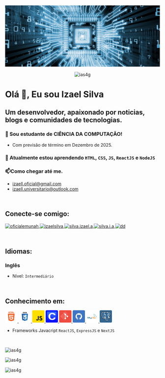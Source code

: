 ![banner](https://raw.githubusercontent.com/Ias4g/Ias4g/main/images/ciencia-computacao.jpg?raw=true)

<p
    align="center"
>
    <img
        src="https://komarev.com/ghpvc/?username=ias4g&label=Visualizac%C3%B5es%20do%20perfil&color=0e75b6&style=flat"
        alt="ias4g"
    />
</p>

# Olá 👋, Eu sou Izael Silva
## Um desenvolvedor, apaixonado por noticias, blogs e comunidades de tecnologias.

### 🔭 Sou estudante de **CIÊNCIA DA COMPUTAÇÃO!**
- Com previsão de término em Dezembro de 2025.

### 🌱 Atualmente estou aprendendo ``HTML``, ``CSS``, ``JS``, ``ReactJS`` e ``NodeJS``
### 📫Como chegar até me.
- izaell.oficial@gmail.com
- izaell.universitario@outlook.com

<br>

## Conecte-se comigo:
<p align="left">
    <a
        href="https://twitter.com/oficialemunah"
        target="_blank"
        title="Twitter"
    >
        <img
            align="center"
            src="https://cdn2.iconfinder.com/data/icons/social-media-2285/512/1_Twitter3_colored_svg-256.png"
            alt="oficialemunah"
            height="40"
            width="40"
        />
    </a>
    <a
        href="https://linkedin.com/in/izaelsilva"
        target="_blank"
        title="Linkedin"
    >
        <img
            align="center"
            src="https://cdn2.iconfinder.com/data/icons/social-media-2285/512/1_Linkedin_unofficial_colored_svg-256.png"
            alt="izaelsilva"
            height="40"
            width="40"
        />
    </a>
    <a
        href="https://fb.com/silva.izael.a"
        target="_blank"
        title="Facebook"
    >
        <img
            align="center"
            src="https://cdn1.iconfinder.com/data/icons/social-media-2285/512/Colored_Facebook3_svg-256.png"
            alt="silva.izael.a"
            height="40"
            width="40"
        />
    </a>
    <a
        href="https://instagram.com/silva.i.a"
        target="_blank"
        title="Instagram"
    >
        <img
            align="center"
            src="https://cdn2.iconfinder.com/data/icons/social-media-applications/64/social_media_applications_3-instagram-256.png"
            alt="silva.i.a"
            height="40"
            width="40"
        />
    </a>
    <a
        href="https://www.youtube.com/channel/UCRFtQJA1HHrcEMyBG_qVRRw"
        target="_blank"
        title="Youtube"
    >
        <img
            align="center"
            src="https://cdn0.iconfinder.com/data/icons/social-flat-rounded-rects/512/youtube_v2-256.png"
            alt="dd"
            height="40"
            width="40"
        />
    </a>
</p>

<br>

## Idiomas:
### Inglês
- Nível: ``Intermediário``

<br>

## Conhecimento em:
<p align="left">
    <a
        href="https://www.w3.org/html/"
        target="_blank"
        rel="noreferrer"
        title="HTML5"
    >
        <img
            src="https://raw.githubusercontent.com/Ias4g/Ias4g/main/images/html5.png"
            alt="html5"
            width="40"
            height="40"
        />
    </a>
    <a
        href="https://www.w3schools.com/css/"
        target="_blank"
        rel="noreferrer"
        title="CSS3"
    >
        <img
            src="https://raw.githubusercontent.com/Ias4g/Ias4g/main/images/css3.png"
            alt="css3"
            width="40"
            height="40"
        />
    </a>
    <a
        href="https://developer.mozilla.org/en-US/docs/Web/JavaScript"
        target="_blank"
        rel="noreferrer"
        title="JavaScript"
    >
        <img
            src="https://raw.githubusercontent.com/Ias4g/Ias4g/main/images/javascript.png"
            alt="javascript"
            width="40"
            height="40"
        />
    </a>
    <a
        href="https://pt.wikipedia.org/wiki/C_(linguagem_de_programa%C3%A7%C3%A3o)"
        target="_blank"
        rel="noreferrer"
        title="Linguagem C"
    >
        <img
            src="https://raw.githubusercontent.com/Ias4g/Ias4g/main/images/c.png"
            alt="linguagem c"
            width="40"
            height="40"
        />
    </a>
    <a
        href="https://git-scm.com/"
        target="_blank"
        rel="noreferrer"
        title="Git"
    >
        <img
            src="https://raw.githubusercontent.com/Ias4g/Ias4g/main/images/git.png"
            alt="git"
            width="40"
            height="40"
        />
    </a>
    <a
        href="https://github.com/"
        target="_blank"
        rel="noreferrer"
        title="Github"
    >
        <img
            src="https://raw.githubusercontent.com/Ias4g/Ias4g/main/images/github.png"
            alt="github"
            width="40"
            height="40"
        />
    </a>
    <a
        href="https://www.mysql.com/"
        target="_blank"
        rel="noreferrer"
        title="MySQL"
    >
        <img
            src="https://raw.githubusercontent.com/Ias4g/Ias4g/main/images/mysql.png"
            alt="mysql"
            width="40"
            height="40"
        />
    </a>
    <a
        href="https://www.postgresql.org"
        target="_blank"
        rel="noreferrer"
        title="PostgresSQL"
    >
        <img
            src="https://raw.githubusercontent.com/Ias4g/Ias4g/main/images/postgres.png"
            alt="postgresql"
            width="40"
            height="40"
        />
    </a>
</p>

- Frameworks Javacript ``ReactJS``, ``ExpressJS`` e ``NextJS``

<br>

<p>
    <img
        align="center"
        src="https://github-readme-stats.vercel.app/api/top-langs?username=ias4g&show_icons=true&theme=dark&locale=pt-br&layout=compact"
        alt="ias4g"
    />
</p>

<p>
    <img
        align="center"
        src="https://github-readme-stats.vercel.app/api?username=ias4g&show_icons=true&theme=dark&locale=pt-br"
        alt="ias4g"
    />
</p>

<p>
    <img
        align="center"
        src="https://github-readme-streak-stats.herokuapp.com/?user=ias4g&theme=dark"
        alt="ias4g"
    />
</p>
